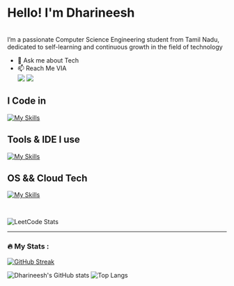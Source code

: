 # Hello! I'm Dharineesh
<br/>
I’m a passionate Computer Science Engineering student from Tamil Nadu, dedicated to self-learning and continuous growth in the field of technology

- 💬 Ask me about Tech
- 📫 Reach Me VIA
 <br/>  [<img src="https://img.shields.io/badge/LinkedIn-0077B5?style=for-the-badge&logo=linkedin&logoColor=white" />](https://www.linkedin.com/in/dharineesh22/) [<img src="https://img.shields.io/badge/Gmail-D14836?style=for-the-badge&logo=gmail&logoColor=white" />](mailto:dharineesh.tech@gmail.com)
## I Code in
[![My Skills](https://skillicons.dev/icons?i=c,java,py,go,mysql)](https://skillicons.dev)
## Tools & IDE I use
[![My Skills](https://skillicons.dev/icons?i=git,github,docker,vscode,idea,notion)](https://skillicons.dev)
## OS && Cloud Tech
[![My Skills](https://skillicons.dev/icons?i=aws,openstack,windows,linux)](https://skillicons.dev)



<br>


![LeetCode Stats](https://leetcard.jacoblin.cool/Dharineeshcse?theme=dark&font=Roboto%20Flex&ext=heatmap)

---
### :fire: My Stats :

[![GitHub Streak](https://streak-stats.demolab.com?user=Dharineeshcse&theme=highcontrast&hide_border=true&border_radius=15)](https://git.io/streak-stats)

![Dharineesh's GitHub stats](https://github-readme-stats.vercel.app/api?username=Dharineeshcse&show_icons=true&theme=dark&hide_border=true) ![Top Langs](https://github-readme-stats.vercel.app/api/top-langs/?username=Dharineeshcse&layout=compact&theme=dark&hide_border=true)
